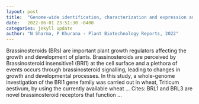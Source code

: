 ```yaml
---
layout: post
title:  "Genome-wide identification, characterization and expression analysis of the BRI1 gene family in Triticum aestivum L."
date:   2022-06-01 23:51:30 -0400
categories: jekyll update
author: "N Sharma, P Khurana - Plant Biotechnology Reports, 2022"
---
```

Brassinosteroids (BRs) are important plant growth regulators affecting the growth and development of plants. Brassinosteroids are perceived by Brassinosteroid insensitive1 (BRI1) at the cell surface and a plethora of events occurs through brassinosteroid signalling, leading to changes in growth and developmental processes. In this study, a whole-genome investigation of the BRI1 gene family was carried out in wheat, Triticum aestivum, by using the currently available wheat … Cites: ‪BRL1 and BRL3 are novel brassinosteroid receptors that function …‬